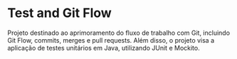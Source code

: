 # Test and Git Flow

Projeto destinado ao aprimoramento do fluxo de trabalho com Git, incluindo Git Flow, commits, merges e pull requests. Além disso, o projeto visa a aplicação de testes unitários em Java, utilizando JUnit e Mockito.
